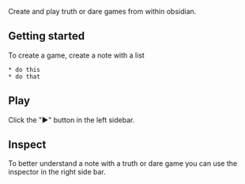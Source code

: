 Create and play truth or dare games from within obsidian.

## Getting started

To create a game, create a note with a list

```
* do this
* do that
```

## Play

Click the "▶️" button in the left sidebar.

## Inspect

To better understand a note with a truth or dare game you can use the inspector in the right side bar.